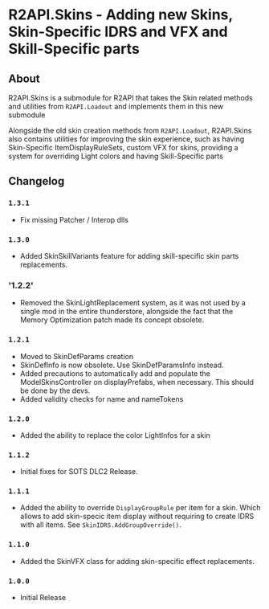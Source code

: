 # R2API.Skins - Adding new Skins, Skin-Specific IDRS and VFX and Skill-Specific parts

## About

R2API.Skins is a submodule for R2API that takes the Skin related methods and utilities from ``R2API.Loadout`` and implements them in this new submodule

Alongside the old skin creation methods from ``R2API.Loadout``, R2API.Skins also contains utilities for improving the skin experience, such as having Skin-Specific ItemDisplayRuleSets, custom VFX for skins, providing a system for overriding Light colors and having Skill-Specific parts

## Changelog

### `1.3.1`

* Fix missing Patcher / Interop dlls

### `1.3.0`

* Added SkinSkillVariants feature for adding skill-specific skin parts replacements.

### '1.2.2'
* Removed the SkinLightReplacement system, as it was not used by a single mod in the entire thunderstore, alongside the fact that the Memory Optimization patch made its concept obsolete.

### `1.2.1`

* Moved to SkinDefParams creation
* SkinDefInfo is now obsolete. Use SkinDefParamsInfo instead.
* Added precautions to automatically add and populate the ModelSkinsController on displayPrefabs, when necessary. This should be done by the devs.
* Added validity checks for name and nameTokens

### `1.2.0`

* Added the ability to replace the color LightInfos for a skin

### `1.1.2`

* Initial fixes for SOTS DLC2 Release.

### `1.1.1`

* Added the ability to override `DisplayGroupRule` per item for a skin. Which allows to add skin-specic item display without requiring to create IDRS with all items. See `SkinIDRS.AddGroupOverride()`.

### `1.1.0`

* Added the SkinVFX class for adding skin-specific effect replacements.

### `1.0.0`

* Initial Release
